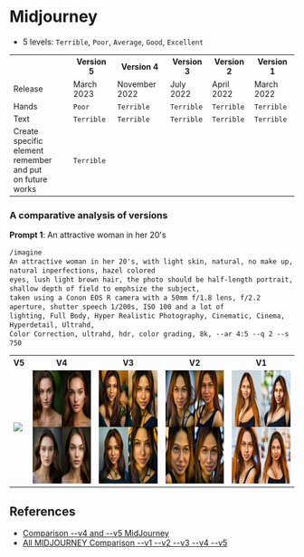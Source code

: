 # Midjourney

* 5 levels: `Terrible`, `Poor`, `Average`, `Good`, `Excellent`

<table>
<tr>
<th></th>
<th>Version 5</th>
<th>Version 4</th>
<th>Version 3</th>
<th>Version 2</th>
<th>Version 1</th>
</tr>
<tr>
<td>Release</td>
<td>March 2023</td>
<td>November 2022</td>
<td>July 2022</td>
<td>April 2022</td>
<td>March 2022</td>
</tr>
<tr>
<td>Hands</td>
<td><code>Poor</code></td>
<td><code>Terrible</code></td>
<td><code>Terrible</code></td>
<td><code>Terrible</code></td>
<td><code>Terrible</code></td>
</tr>
<tr>
<td>Text</td>
<td><code>Terrible</code></td>
<td><code>Terrible</code></td>
<td><code>Terrible</code></td>
<td><code>Terrible</code></td>
<td><code>Terrible</code></td>
</tr>
<tr>
<td>Create specific element<br/>remember and put<br/>on future works</td>
<td><code>Terrible</code></td>
<td></td>
<td></td>
<td></td>
<td></td>
</tr>
</table>

### A comparative analysis of versions

**Prompt 1**: An attractive woman in her 20's

```
/imagine
An attractive woman in her 20's, with light skin, natural, no make up, natural inperfections, hazel colored 
eyes, lush light brown hair, the photo should be half-length portrait, shallow depth of field to emphsize the subject, 
taken using a Conon EOS R camera with a 50mm f/1.8 lens, f/2.2 aperture, shutter speech 1/200s, ISO 100 and a lot of 
lighting, Full Body, Hyper Realistic Photography, Cinematic, Cinema, Hyperdetail, Ultrahd,
Color Correction, ultrahd, hdr, color grading, 8k, --ar 4:5 --q 2 --s 750
```

<table>
<th><center>V5</center></th>
<th><center>V4</center></th>
<th><center>V3</center></th>
<th><center>V2</center></th>
<th><center>V1</center></th>
</tr>
<tr>
<td><img src="mid_v5_p1.png" height="200"/></td>
<td><img src="mid_v4_p1.png" height="200"/></td>
<td><img src="mid_v3_p1.png" height="200"/></td>
<td><img src="mid_v2_p1.png" height="200"/></td>
<td><img src="mid_v1_p1.webp" height="200"/></td>
</tr>
</table>

## References

* [Comparison --v4 and --v5 MidJourney](https://www.youtube.com/watch?v=laZX2JBxSas&ab_channel=ITrepeat)
* [All MIDJOURNEY Comparison --v1 --v2 --v3 --v4 --v5](https://www.youtube.com/watch?v=y_GGw4dglVU&ab_channel=ITrepeat)

